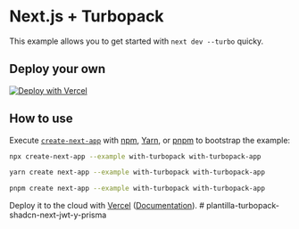 # Next.js + Turbopack

This example allows you to get started with `next dev --turbo` quicky.

## Deploy your own

[![Deploy with Vercel](https://vercel.com/button)](https://vercel.com/new/clone?repository-url=https://github.com/vercel/next.js/tree/canary/examples/with-turbopack&project-name=with-turbopack&repository-name=with-turbopack)

## How to use

Execute [`create-next-app`](https://github.com/vercel/next.js/tree/canary/packages/create-next-app) with [npm](https://docs.npmjs.com/cli/init), [Yarn](https://yarnpkg.com/lang/en/docs/cli/create/), or [pnpm](https://pnpm.io) to bootstrap the example:

```bash
npx create-next-app --example with-turbopack with-turbopack-app
```

```bash
yarn create next-app --example with-turbopack with-turbopack-app
```

```bash
pnpm create next-app --example with-turbopack with-turbopack-app
```

Deploy it to the cloud with [Vercel](https://vercel.com/new?utm_source=github&utm_medium=readme&utm_campaign=next-example) ([Documentation](https://nextjs.org/docs/deployment)).
#   p l a n t i l l a - t u r b o p a c k - s h a d c n - n e x t - j w t - y - p r i s m a  
 